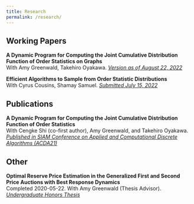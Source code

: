```yaml
---
title: Research
permalink: /research/
---
```



## Working Papers

**A Dynamic Program for Computing the Joint Cumulative Distribution Function of Order Statistics on Graphs**  
  With Amy Greenwald, Takehiro Oyakawa.
  *[Version as of August 22, 2022](/files/Order_Stats_Graphs.pdf)*
  
  
**Efficient Algorithms to Sample from Order Statistic Distributions**  
  With Cyrus Cousins, Shamay Samuel.
  *[Submitted July 15, 2022](/files/Efficiently_Sampling_Order_Statistics.pdf)*
  
  
## Publications

**A Dynamic Program for Computing the Joint Cumulative Distribution Function of Order Statistics**  
  With Cengke Shi (co-first author), Amy Greenwald, and Takehiro Oyakawa.  
  *[Published in _SIAM Conference on Applied and Computational Discrete Algorithms (ACDA21)_](https://epubs.siam.org/doi/abs/10.1137/1.9781611976830.15?af=R)*

  
## Other

**Optimal Reserve Price Estimation in the Generalized First and Second Price Auctions with Best Response Dynamics**  
  Completed 2020-05-22. With Amy Greenwald (Thesis Advisor).
  *[Undergraduate Honors Thesis](http://cs.brown.edu/research/pubs/theses/ugrad/2020/galgana.rigel.pdf)*

